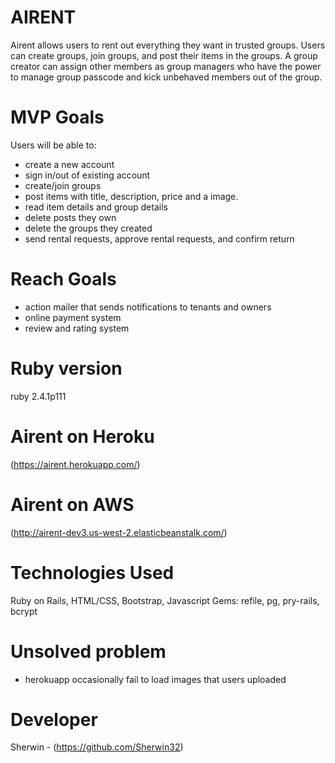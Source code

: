 # AIRENT
Airent allows users to rent out everything they want in trusted groups. Users can create groups, join groups, and post their items in the groups. A group creator can assign other members as group managers who have the power to manage group passcode and kick unbehaved members out of the group.

# MVP Goals
Users will be able to:
- create a new account
- sign in/out of existing account
- create/join groups
- post items with title, description, price and a image.
- read item details and group details
- delete posts they own
- delete the groups they created
- send rental requests, approve rental requests, and confirm return

# Reach Goals
- action mailer that sends notifications to tenants and owners
- online payment system
- review and rating system

# Ruby version
  ruby 2.4.1p111

# Airent on Heroku
(https://airent.herokuapp.com/)

# Airent on AWS
(http://airent-dev3.us-west-2.elasticbeanstalk.com/)

# Technologies Used
Ruby on Rails, HTML/CSS, Bootstrap, Javascript
Gems: refile, pg, pry-rails, bcrypt

# Unsolved problem
- herokuapp occasionally fail to load images that users uploaded

# Developer
Sherwin - (https://github.com/Sherwin32)


